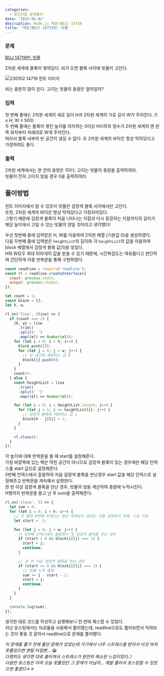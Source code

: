 ```yaml
---
categories:
  - 알고리즘 문제풀이
date: '2023-01-02'
description: Node.js 백준(BOJ) 14719
title: '백준(BOJ) 14719번: 빗물'
---
```


### 문제

[BOJ 14719번: 빗물](https://www.acmicpc.net/problem/14719)

2차원 세계에 블록이 쌓여있다. 비가 오면 블록 사이에 빗물이 고인다.

![230102 14719 힌트 이미지](/static/boj-14719.png)

비는 충분히 많이 온다. 고이는 빗물의 총량은 얼마일까?

### 입력

첫 번째 줄에는 2차원 세계의 세로 길이 H과 2차원 세계의 가로 길이 W가 주어진다. (1 ≤ H, W ≤ 500)  
두 번째 줄에는 블록이 쌓인 높이를 의미하는 0이상 H이하의 정수가 2차원 세계의 맨 왼쪽 위치부터 차례대로 W개 주어진다.  
따라서 블록 내부의 빈 공간이 생길 수 없다. 또 2차원 세계의 바닥은 항상 막혀있다고 가정하여도 좋다.

### 출력

2차원 세계에서는 한 칸의 용량은 1이다. 고이는 빗물의 총량을 출력하여라.  
빗물이 전혀 고이지 않을 경우 0을 출력하여라.

## 풀이방법

힌트 이미지에서 알 수 있듯이 빗물은 검정색 블록 사이에서만 고인다.  
또한, 2차원 세계의 바닥은 항상 막혀있다고 가정되어있다.  
그렇기 때문에 검정색 블록이 처음 나타나는 지점과 다시 등장하는 지점까지의 길이가 해당 높이에서 고일 수 있는 빗물의 양일 것이라고 생각했다!

우선 첫번째 줄에 입력받은 H, W를 이용하여 2차원 배열 (기본값 0)을 생성하였다.  
다음 두번째 줄에 입력받은 `heightList`의 길이와 각 `heightList`의 값을 이용하여 block 배열에서 검정색 블록 값(1)을 넣었다.  
H와 W모두 최대 500개의 값을 받을 수 있기 때문에, 시간복잡도는 여유롭다고 판단하여 간단하게 이중 반복문을 통해 구현하였다.

```javascript
const readline = require('readline');
const rl = readline.createInterface({
  input: process.stdin,
  output: process.stdout,
});

let count = 1;
const block = [];
let h, w;

rl.on('line', (line) => {
  if (count === 1) {
    [h, w] = line
      .trim()
      .split(' ')
      .map((el) => Number(el));
    for (let i = 0; i < h; i++) {
      block.push([]);
      for (let j = 0; j < w; j++) {
        // 빈 공간에 해당하는 값 0
        block[i].push(0);
      }
    }
    count++;
  } else {
    const heightList = line
      .trim()
      .split(' ')
      .map((el) => Number(el));

    for (let i = 0; i < heightList.length; i++) {
      for (let j = 1; j <= heightList[i]; j++) {
        // 검정색 블록에 해당하는 값 1
        block[h - j][i] = 1;
      }
    }

    rl.close();
  }
});
```

각 높이에 대해 반복문을 돌 때 start를 설정해준다.  
가장 바깥쪽에 있는 벽은 막힌 공간이 아니므로 검정색 블록이 있는 경우에만 해당 인덱스를 start 값으로 설정해준다.  
0번째 인덱스에서 출발하여 처음 검정색 블록을 만난경우 start 값을 해당 인덱스로 설정해주고 반복문을 계속해서 실행한다.  
한 번 이상 검정색 블록을 만난 경우, 빗물의 양을 계산하여 총량에 누적시킨다.  
H행까지 반복문을 돌고 난 후 sum을 출력해준다.

```javascript
rl.on('close', () => {
  let sum = 0;
  for (let i = 0; i < h; i++) {
    // 각 행의 0번째 인덱스는 항상 막혀있지 않다는 것을 설정하기 위해 -1로 지정
    let start = -1;

    for (let j = 0; j < w; j++) {
      // 0번째 인덱스에서 출발해서 첫 검정색 블록을 만난 경우
      if (start < 0 && block[i][j] === 1) {
        start = j;
        continue;
      }

      // 한 번 이상 검정색 블록을 만난 경우
      if (start >= 0 && block[i][j] === 1) {
        // 빗물 누적 총량
        sum += j - start - 1;
        start = j;
        continue;
      }
    }
  }

  console.log(sum);
});
```

생각한 대로 코드를 작성하고 실행해보니 한 번에 패스할 수 있었다.  
지난 포스팅에서는 fs모듈을 사용해서 풀이했는데, readline으로도 풀어보면서 익혀보는 것이 좋을 것 같아서 readline으로 문제를 풀어봤다.

_이 문제를 풀기 전에 풀던 문제가 있었는데 거기에서 너무 스트레스를 받아서 이것 마저 못풀었으면 멘탈 터질뻔..._ 😭  
_다행히도 생각한 대로 풀어져서 스트레스가 완전히 해소된 느낌이었다..!_  
_다음번 포스팅은 아마 오늘 못풀었던 그 문제가 아닐까... 제발 풀어서 포스팅할 수 있었으면 좋겠다ㅎㅎ_
